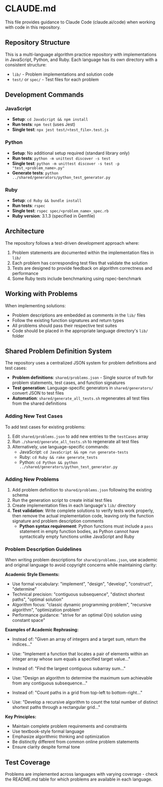 # CLAUDE.md

This file provides guidance to Claude Code (claude.ai/code) when working with code in this repository.

## Repository Structure

This is a multi-language algorithm practice repository with implementations in JavaScript, Python, and Ruby. Each language has its own directory with a consistent structure:

- `lib/` - Problem implementations and solution code
- `test/` or `spec/` - Test files for each problem

## Development Commands

### JavaScript
- **Setup**: `cd JavaScript && npm install`
- **Run tests**: `npm test` (uses Jest)
- **Single test**: `npx jest test/<test_file>.test.js`

### Python
- **Setup**: No additional setup required (standard library only)
- **Run tests**: `python -m unittest discover -s test`
- **Single test**: `python -m unittest discover -s test -p "test_<problem_name>.py"`
- **Generate tests**: `python ../shared/generators/python_test_generator.py`

### Ruby
- **Setup**: `cd Ruby && bundle install`
- **Run tests**: `rspec`
- **Single test**: `rspec spec/<problem_name>_spec.rb`
- **Ruby version**: 3.1.3 (specified in Gemfile)

## Architecture

The repository follows a test-driven development approach where:

1. Problem statements are documented within the implementation files in `lib/`
2. Each problem has corresponding test files that validate the solution
3. Tests are designed to provide feedback on algorithm correctness and performance
4. Some Ruby tests include benchmarking using rspec-benchmark

## Working with Problems

When implementing solutions:
- Problem descriptions are embedded as comments in the `lib/` files
- Follow the existing function signatures and return types
- All problems should pass their respective test suites
- Code should be placed in the appropriate language directory's `lib/` folder

## Shared Problem Definition System

The repository uses a centralized JSON system for problem definitions and test cases:

- **Problem definitions**: `shared/problems.json` - Single source of truth for problem statements, test cases, and function signatures
- **Test generation**: Language-specific generators in `shared/generators/` convert JSON to test files
- **Automation**: `shared/generate_all_tests.sh` regenerates all test files from the shared definitions

### Adding New Test Cases

To add test cases for existing problems:
1. Edit `shared/problems.json` to add new entries to the `testCases` array
2. Run `./shared/generate_all_tests.sh` to regenerate all test files
3. Alternatively, use language-specific commands:
   - JavaScript: `cd JavaScript && npm run generate-tests`
   - Ruby: `cd Ruby && rake generate_tests`
   - Python: `cd Python && python ../shared/generators/python_test_generator.py`

### Adding New Problems

1. Add problem definition to `shared/problems.json` following the existing schema
2. Run the generation script to create initial test files
3. Create implementation files in each language's `lib/` directory
4. **Test validation**: Write complete solutions to verify tests work properly, then remove the actual implementation code, leaving only the function signature and problem description comments
   - **Python syntax requirement**: Python functions must include a `pass` statement in empty function bodies, as Python cannot have syntactically empty functions unlike JavaScript and Ruby

### Problem Description Guidelines

When writing problem descriptions for `shared/problems.json`, use academic and original language to avoid copyright concerns while maintaining clarity:

**Academic Style Elements:**
- Use formal vocabulary: "implement", "design", "develop", "construct", "determine"
- Technical precision: "contiguous subsequence", "distinct shortest paths", "optimal solution"
- Algorithm focus: "classic dynamic programming problem", "recursive algorithm", "optimization problem"
- Performance guidance: "strive for an optimal O(n) solution using constant space"

**Examples of Academic Rephrasing:**
- Instead of: "Given an array of integers and a target sum, return the indices..."
- Use: "Implement a function that locates a pair of elements within an integer array whose sum equals a specified target value..."

- Instead of: "Find the largest contiguous subarray sum..."
- Use: "Design an algorithm to determine the maximum sum achievable from any contiguous subsequence..."

- Instead of: "Count paths in a grid from top-left to bottom-right..."
- Use: "Develop a recursive algorithm to count the total number of distinct shortest paths through a rectangular grid..."

**Key Principles:**
- Maintain complete problem requirements and constraints
- Use textbook-style formal language
- Emphasize algorithmic thinking and optimization
- Be distinctly different from common online problem statements
- Ensure clarity despite formal tone

## Test Coverage

Problems are implemented across languages with varying coverage - check the README.md table for which problems are available in each language.